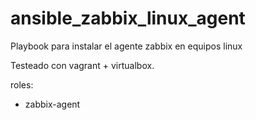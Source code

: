 # ansible_zabbix_linux_agent

Playbook para instalar el agente zabbix en equipos linux 

Testeado con vagrant + virtualbox.


roles:
- zabbix-agent 
